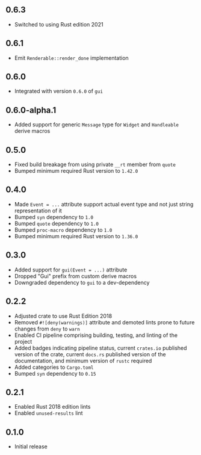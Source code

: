 0.6.3
-----
- Switched to using Rust edition 2021


0.6.1
-----
- Emit `Renderable::render_done` implementation


0.6.0
-----
- Integrated with version `0.6.0` of `gui`


0.6.0-alpha.1
-------------
- Added support for generic `Message` type for `Widget` and `Handleable`
  derive macros


0.5.0
-----
- Fixed build breakage from using private `__rt` member from `quote`
- Bumped minimum required Rust version to `1.42.0`


0.4.0
-----
- Made `Event = ...` attribute support actual event type and not just
  string representation of it
- Bumped `syn` dependency to `1.0`
- Bumped `quote` dependency to `1.0`
- Bumped `proc-macro` dependency to `1.0`
- Bumped minimum required Rust version to `1.36.0`


0.3.0
-----
- Added support for `gui(Event = ...)` attribute
- Dropped "Gui" prefix from custom derive macros
- Downgraded dependency to `gui` to a dev-dependency


0.2.2
-----
- Adjusted crate to use Rust Edition 2018
- Removed `#![deny(warnings)]` attribute and demoted lints prone to
  future changes from `deny` to `warn`
- Enabled CI pipeline comprising building, testing, and linting of the
  project
- Added badges indicating pipeline status, current `crates.io` published
  version of the crate, current `docs.rs` published version of the
  documentation, and minimum version of `rustc` required
- Added categories to `Cargo.toml`
- Bumped `syn` dependency to `0.15`


0.2.1
-----
- Enabled Rust 2018 edition lints
- Enabled `unused-results` lint


0.1.0
-----
- Initial release
